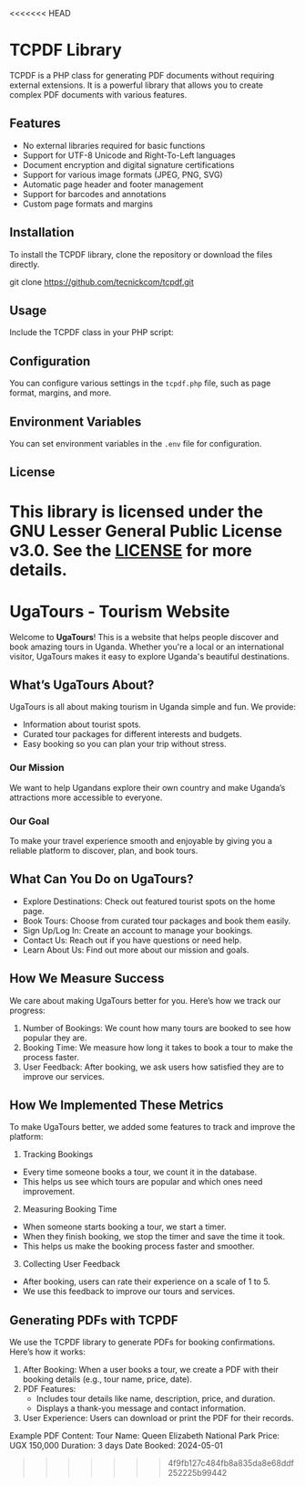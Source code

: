<<<<<<< HEAD
# TCPDF Library

TCPDF is a PHP class for generating PDF documents without requiring external extensions. It is a powerful library that allows you to create complex PDF documents with various features.

## Features

- No external libraries required for basic functions
- Support for UTF-8 Unicode and Right-To-Left languages
- Document encryption and digital signature certifications
- Support for various image formats (JPEG, PNG, SVG)
- Automatic page header and footer management
- Support for barcodes and annotations
- Custom page formats and margins

## Installation

To install the TCPDF library, clone the repository or download the files directly.


git clone https://github.com/tecnickcom/tcpdf.git
## Usage

Include the TCPDF class in your PHP script:

## Configuration

You can configure various settings in the `tcpdf.php` file, such as page format, margins, and more.

## Environment Variables

You can set environment variables in the `.env` file for configuration.

## License

This library is licensed under the GNU Lesser General Public License v3.0. See the [LICENSE](http://www.gnu.org/copyleft/lesser.html) for more details.
=======
# UgaTours - Tourism Website

Welcome to **UgaTours**! This is a website that helps people discover and book amazing tours in Uganda. Whether you're a local or an international visitor, UgaTours makes it easy to explore Uganda's beautiful destinations.

## What’s UgaTours About?

UgaTours is all about making tourism in Uganda simple and fun. We provide:
- Information about tourist spots.
- Curated tour packages for different interests and budgets.
- Easy booking so you can plan your trip without stress.

### Our Mission
We want to help Ugandans explore their own country and make Uganda’s attractions more accessible to everyone.

### Our Goal
To make your travel experience smooth and enjoyable by giving you a reliable platform to discover, plan, and book tours.

## What Can You Do on UgaTours?

- Explore Destinations: Check out featured tourist spots on the home page.
- Book Tours: Choose from curated tour packages and book them easily.
- Sign Up/Log In: Create an account to manage your bookings.
- Contact Us: Reach out if you have questions or need help.
- Learn About Us: Find out more about our mission and goals.

## How We Measure Success

We care about making UgaTours better for you. Here’s how we track our progress:

1. Number of Bookings: We count how many tours are booked to see how popular they are.
2. Booking Time: We measure how long it takes to book a tour to make the process faster.
3. User Feedback: After booking, we ask users how satisfied they are to improve our services.


## How We Implemented These Metrics

To make UgaTours better, we added some features to track and improve the platform:

1. Tracking Bookings
- Every time someone books a tour, we count it in the database.
- This helps us see which tours are popular and which ones need improvement.

2. Measuring Booking Time
- When someone starts booking a tour, we start a timer.
- When they finish booking, we stop the timer and save the time it took.
- This helps us make the booking process faster and smoother.

3. Collecting User Feedback
- After booking, users can rate their experience on a scale of 1 to 5.
- We use this feedback to improve our tours and services.

## Generating PDFs with TCPDF

We use the TCPDF library to generate PDFs for booking confirmations. Here’s how it works:

1. After Booking: When a user books a tour, we create a PDF with their booking details (e.g., tour name, price, date).
2. PDF Features:
   - Includes tour details like name, description, price, and duration.
   - Displays a thank-you message and contact information.
3. User Experience: Users can download or print the PDF for their records.

 Example PDF Content:
 Tour Name: Queen Elizabeth National Park
 Price: UGX 150,000
 Duration: 3 days
 Date Booked: 2024-05-01
>>>>>>> 4f9fb127c484fb8a835da8e68ddf252225b99442
